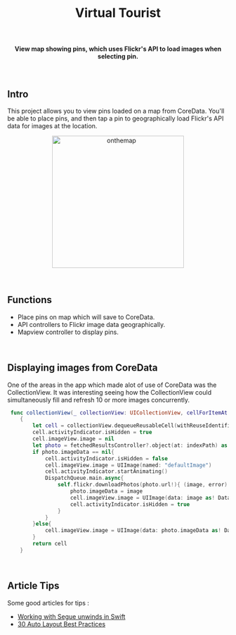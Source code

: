 <h1 align="center"> Virtual Tourist </h1> <br>

<h4 align="center"> View map showing pins, which uses Flickr's API to load images when selecting pin. </h4> <br>
 

## Intro

This project allows you to view pins loaded on a map from CoreData. You'll be able to place pins, and then tap a pin to geographically load Flickr's API data for images at the location. 
<p align="center">
  <img alt="onthemap" title="onthemap" src="screenshots/virtualt1.gif" width=300>
</p>
<br>

## Functions 

* Place pins on map which will save to CoreData.
* API controllers to Flickr image data geographically. 
* Mapview controller to display pins. 

<br>

## Displaying images from CoreData

One of the areas in the app which made alot of use of CoreData was the CollectionView. It was interesting seeing how the CollectionView could simultaneously fill and refresh 10 or more images concurrently.   

``` swift
 func collectionView(_ collectionView: UICollectionView, cellForItemAt indexPath: IndexPath) -> UICollectionViewCell
    {
        let cell = collectionView.dequeueReusableCell(withReuseIdentifier: "PhotoCell", for: indexPath) as! PhotoCell
        cell.activityIndicator.isHidden = true
        cell.imageView.image = nil
        let photo = fetchedResultsController?.object(at: indexPath) as! Photo
        if photo.imageData == nil{
            cell.activityIndicator.isHidden = false
            cell.imageView.image = UIImage(named: "defaultImage")
            cell.activityIndicator.startAnimating()
            DispatchQueue.main.async{
                self.flickr.downloadPhotos(photo.url!){ (image, error) in
                    photo.imageData = image
                    cell.imageView.image = UIImage(data: image as! Data)
                    cell.activityIndicator.isHidden = true
                }
            }
        }else{
            cell.imageView.image = UIImage(data: photo.imageData as! Data)
        }
        return cell
    }
```
<br>

## Article Tips

Some good articles for tips : <br>
* <a href="https://www.yudiz.com/working-with-unwind-segues-in-swift" target="_blank">Working with Segue unwinds in Swift</a><br>
* <a href="https://blog.supereasyapps.com/30-auto-layout-best-practices/#layout-ui-for-one-iphone" target="_blank">30 Auto Layout Best Practices</a>
